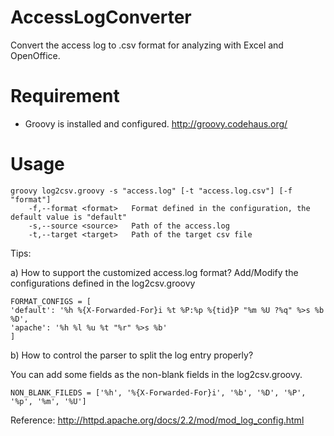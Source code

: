 AccessLogConverter
==================
Convert the access log to .csv format for analyzing with Excel and OpenOffice. 

# Requirement
* Groovy is installed and configured.
		http://groovy.codehaus.org/
		
# Usage

	groovy log2csv.groovy -s "access.log" [-t "access.log.csv"] [-f "format"]
		-f,--format <format>   Format defined in the configuration, the default value is "default"
		-s,--source <source>   Path of the access.log
		-t,--target <target>   Path of the target csv file



Tips:

a) How to support the customized access.log format?
Add/Modify the configurations defined in the log2csv.groovy


	FORMAT_CONFIGS = [
	'default': '%h %{X-Forwarded-For}i %t %P:%p %{tid}P "%m %U ?%q" %>s %b %D',
	'apache': '%h %l %u %t "%r" %>s %b'
	]
	
b) How to control the parser to split the log entry properly?

You can add some fields as the non-blank fields in the log2csv.groovy. 

	NON_BLANK_FILEDS = ['%h', '%{X-Forwarded-For}i', '%b', '%D', '%P', '%p', '%m', '%U']

Reference:
http://httpd.apache.org/docs/2.2/mod/mod_log_config.html

